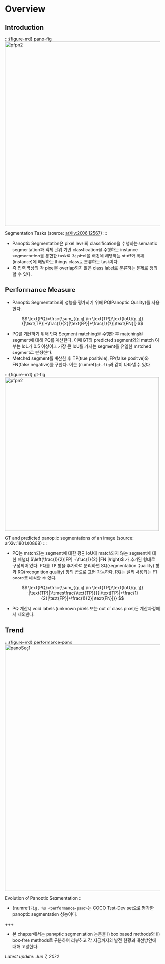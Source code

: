 # Overview

## Introduction

:::{figure-md} pano-fig
<img src="pic/panoSeg3.png" alt="pfpn2" class="bg-primary mb-1" width="600px">

Segmentation Tasks (source: [arXiv:2006.12567](https://arxiv.org/abs/2006.12567))
:::

- Panoptic Segmentation은 pixel level의 classification을 수행하는 semantic segmentation과 객체 단위 기반 classfication을 수행하는 instance segmentation을 통합한 task로 각 pixel을 배경에 해당하는 stuff와 객체(instance)에 해당하는 things class로 분류하는 task이다. 
- 즉 입력 영상의 각 pixel을 overlap되지 않은 class label로 분류하는 문제로 정의할 수 있다. 

## Performance Measure

- Panoptic Segmentation의 성능을 평가히기 위해 PQ(Panoptic Quality)를 사용한다. 

$$
\text{PQ}=\frac{\sum_{(p,q) \in \text{TP}}\text{IoU}(p,q)}{|\text{TP}|+\frac{1}{2}|\text{FP}|+\frac{1}{2}|\text{FN}|}
$$

- PQ를 계산하기 위해 먼저 Segment matching을 수행한 후 matching된 segment에 대해 PQ를 계산한다. 이때 GT와 predicted segment와의 match 여부는 IoU가 0.5 이상이고 가장 큰 IoU를 가지는 segment를 유일한 matched segment로 판정한다. 
- Metched segment를 계산한 후 TP(true positivie), FP(false positive)와 FN(false negative)를 구한다. 이는 {numref}`gt-fig`와 같이 나타낼 수 있다

:::{figure-md} gt-fig
<img src="pic/panoSeg2.png" alt="pfpn2" class="bg-primary mb-1" width="500px">

GT and predicted panoptic segmentations of an image (source: arXiv:1801.00868)
:::

- PQ는 match되는 segment에 대한 평균 IoU에 match되지 않는 segment에 대한 페널티 $\left(\frac{1}{2}|FP| +\frac{1}{2} |FN |\right)$ 가 추가된 형태로 구성되어 있다.  PQ를 TP 항을 추가하여 분리하면 SQ(segmentation Quaility) 항과 RQ(recognition quality) 항의 곱으로 표현 가능하다. RQ는 널리 사용되는 F1 score로 해석할 수 있다. 

$$
\text{PQ}=\frac{\sum_{(p,q) \in \text{TP}}\text{IoU}(p,q)}{|\text{TP}|}\times\frac{\text{TP}}{{|\text{TP}|+\frac{1}{2}|\text{FP}|+\frac{1}{2}|\text{FN}|}}
$$

- PQ 계산시 void labels (unknown pixels 또는 out of class pixel)은 계산과정에서 제외한다. 

## Trend

:::{figure-md} performance-pano
<img src="pic/panoSeg1.png" alt="panoSeg1" class="bg-primary mb-1" width="800px">

Evolution of Panoptic Segmentation
:::

- {numref}`Fig. %s <performance-pano>`는 COCO Test-Dev set으로 평가한 panoptic segmentation 성능이다.

+++

- 본 chapter에서는 panoptic segmentation 논문을 i) box based methods와 ii) box-free methods로 구분하여 리뷰하고 각 지금까지의 발전 현황과 개선방안에 대해 고찰한다.

*Latest update: Jun 7, 2022*